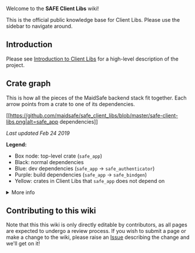 Welcome to the **SAFE Client Libs** wiki!

This is the official public knowledge base for Client Libs. Please use the sidebar to navigate around.

## Introduction

Please see [Introduction to Client Libs](./Introduction-to-Client-Libs) for a high-level description of the project.

## Crate graph

This is how all the pieces of the MaidSafe backend stack fit together. Each arrow points from a crate to one of its dependencies.

[[https://github.com/maidsafe/safe_client_libs/blob/master/safe-client-libs.png|alt=safe_app dependencies]]

_Last updated Feb 24 2019_

**Legend:**
* Box node: top-level crate (`safe_app`)
* Black: normal dependencies
* Blue: dev dependencies (`safe_app` -> `safe_authenticator`)
* Purple: build dependencies (`safe_app` -> `safe_bindgen`)
* Yellow: crates in Client Libs that `safe_app` does not depend on

<details>
<summary>More info</summary>

This was generated using [cargo-deps](https://github.com/m-cat/cargo-deps) and the following command:

```shell
cargo deps --all-deps --include-orphans --subgraph safe_app safe_authenticator safe_authenticator_ffi safe_core --subgraph-name "SAFE Client Libs" --filter safe-nd quic-p2p ffi_utils safe_app safe_authenticator safe_authenticator_ffi safe_bindgen safe_core self_encryption --manifest-path safe_app/Cargo.toml | dot -T png -Nfontname=Iosevka -Gfontname=Iosevka -o safe-client-libs.png
```

</details>

## Contributing to this wiki

Note that this this wiki is only directly editable by contributors, as all pages are expected to undergo a review process. If you wish to submit a page or make a change to the wiki, please raise an [Issue](https://github.com/maidsafe/safe_client_libs/issues/new) describing the change and we'll get on it!
